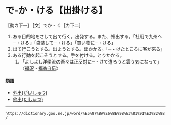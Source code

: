 # で‐か・ける【出掛ける】
［動カ下一］［文］でか・く［カ下二］

1.  ある目的地をさして出て行く。出発する。また、外出する。「社用で九州へ─・ける」「盛裝して─・ける」「買い物に─・ける」
2.  出て行こうとする。出ようとする。出かかる。「─・けたところに客が來る」
3.  ある行動を起こそうとする。手を付ける。とりかかる。    
    1.  「よしよし洋學流の吾々は正反対に─・けて遣ろうと雲う気になって」〈[福沢](https://dictionary.goo.ne.jp/word/person/%E7%A6%8F%E6%B2%A2%E8%AB%AD%E5%90%89/#jn-191633)・[福翁自伝](https://dictionary.goo.ne.jp/word/%E7%A6%8F%E7%BF%81%E8%87%AA%E4%BC%9D/#jn-191539)〉
        

#### 類語

-   [外出(がいしゅつ)](https://dictionary.goo.ne.jp/word/%E5%A4%96%E5%87%BA_%28%E3%81%8C%E3%81%84%E3%81%97%E3%82%85%E3%81%A4%29/#jn-36084)
-   [他出(たしゅつ)](https://dictionary.goo.ne.jp/word/%E4%BB%96%E5%87%BA/#jn-136497)

---
`https://dictionary.goo.ne.jp/word/%E5%87%BA%E6%8E%9B%E3%81%91%E3%82%8B/`